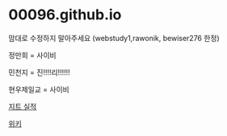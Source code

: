 # 00096.github.io
맘대로 수정하지 말아주세요 (webstudy1,rawonik, bewiser276 한정)
  
정만희 = 사이비

민천지 = 진!!!!리!!!!!!

현우제일교 = 사이비

<a href = "http://jeet.kr/intro/performance/read.jsp?reqPageNo=1&scategory_fk=61&no=145">지트 실적</a>

<a href = "https://github.com/00096/00096.github.io/wiki">위키</a>
